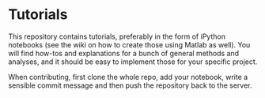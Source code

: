 # Tutorials
This repository contains tutorials, preferably in the form of iPython notebooks (see the wiki on how to create those using Matlab as well). You will find how-tos and explanations for a bunch of general methods and analyses, and it should be easy to implement those for your specific project.

When contributing, first clone the whole repo, add your notebook, write a sensible commit message and then push the repository back to the server.
